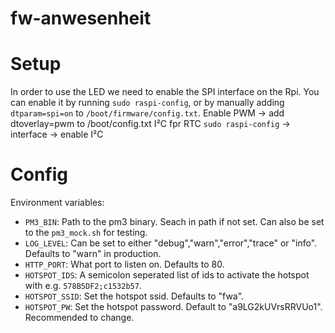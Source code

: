# fw-anwesenheit

# Setup 

In order to use the LED we need to enable the SPI interface on the Rpi. 
You can enable it by running `sudo raspi-config`, or by manually adding `dtparam=spi=on` to `/boot/firmware/config.txt`.
Enable PWM ->  add dtoverlay=pwm to /boot/config.txt
I²C fpr RTC `sudo raspi-config` -> interface -> enable I²C

# Config 

Environment variables:

- `PM3_BIN`: Path to the pm3 binary. Seach in path if not set. Can also be set to the `pm3_mock.sh` for testing.
- `LOG_LEVEL`: Can be set to either "debug","warn","error","trace" or "info". Defaults to "warn" in production.
- `HTTP_PORT`: What port to listen on. Defaults to 80.
- `HOTSPOT_IDS`: A semicolon seperated list of ids to activate the hotspot with e.g. `578B5DF2;c1532b57`.
- `HOTSPOT_SSID`: Set the hotspot ssid. Defaults to "fwa".
- `HOTSPOT_PW`: Set the hotspot password. Default to "a9LG2kUVrsRRVUo1". Recommended to change.

